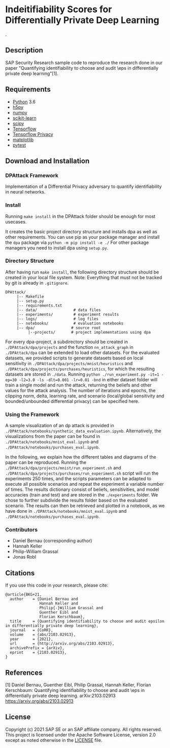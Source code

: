 # Indeitifiability Scores for Differentially Private Deep Learning
.
## Description
SAP Security Research sample code to reproduce the research done in our paper "Quantifying identifiability to choose and audit \eps in differentially private deep learning"[1].

## Requirements
- [Python](https://www.python.org/) 3.6
- [h5py](https://www.h5py.org/)
- [numpy](https://numpy.org/)
- [scikit-learn](https://scikit-learn.org/)
- [scipy](https://scipy.org/)
- [Tensorflow](https://github.com/tensorflow)
- [Tensorflow Privacy](https://github.com/tensorflow/privacy)
- [matplotlib](https://matplotlib.org/)
- [pytest](https://pytest.org) 

## Download and Installation
### DPAttack Framework

Implementation of a Differential Privacy adversary to quantify identifiability in neural networks.

### Install

Running `make install` in the DPAttack folder should be enough for most usecases.

It creates the basic project directory structure and installs dpa as well as other requirements.
You can use pip as your package manager and install the `dpa` package via `python -m pip install -e ./`
For other package managers you need to install dpa using `setup.py`.

### Directory Structure

After having run `make install`, the following directory structure should be created in your local 
file system. Note: Everything that must not be tracked by git is already in `.gitignore`.

```
DPAttack/
     |-- Makefile
     |-- setup.py
     |-- requirements.txt
     |-- data/                # data files
     |-- experiments/         # experiment results
     |-- logs/		          # log files
     |-- notebooks/           # evaluation notebooks
     |-- dpa/			     # source root
          |--projects/	     # project implementations using dpa

```

For every dpa-project, a subdirectory should be created in `./DPAttack/dpa/projects` and the function `nn_attack_graph` in `./DPAttack/dpa` can be extended to load other datasets. For the evaluated datasets, we provided scripts to generate datasets based on local sensitivity in `./DPAttack/dpa/projects/mnist/heuristics` and `./DPAttack/dpa/projects/purchases/heuristics`, for which the resulting datasets are stored in `./data`. Running `python ./run_experiment.py -it=1 -ep=30 -l2=3.0 -ls -dlt=0.001 -lr=0.01 -bnd` in either dataset folder will train a single model and run the attack, returning the beliefs and other values for the attack analysis. The number of iterations and epochs, the clipping norm, delta, learning rate, and scenario (local/global sensitivity and bounded/unbounded differential privacy) can be specified here.

### Using the Framework

A sample visualization of an dp attack is provided in `./DPAttack/notebooks/synthetic_data_evaluation.ipynb`. Alternatively, the visualizations from the paper can be found in `./DPAttack/notebooks/mnist_eval.ipynb` and `./DPAttack/notebooks/purchases_eval.ipynb`.

In the following, we explain how the different tables and diagrams of the paper can be reproduced. Running the `./DPAttack/dpa/projects/mnist/run_experiment.sh` and `./DPAttack/dpa/projects/purchases/run_experiment.sh` script will run the experiments 250 times, and the scripts parameters can be adapted to execute all possible scenarios and repeat the experiment a variable number of times. The results dictionary consist of beliefs, sensitivities, and model accuracies (train and test) and are stored in the `./experiments` folder. We chose to further subdivide the results folder based on the evaluated scenario. The results can then be retrieved and plotted in a notebook, as we have done in `./DPAttack/notebooks/mnist_eval.ipynb` and `./DPAttack/notebooks/purchases_eval.ipynb`.


### Contributors

 - Daniel Bernau (corresponding author)
 - Hannah Keller
 - Philip-William Grassal
 - Jonas Robl

## Citations
If you use this code in your research, please cite:

```
@article{BKG+21,
  author    = {Daniel Bernau and
  			   Hannah Keller and
               Philip{-}William Grassal and
               Guenther Eibl and
               Florian Kerschbaum},
  title     = {Quantifying identifiability to choose and audit epsilon in differentially private deep learning},
  journal   = {CoRR},
  volume    = {abs/2103.02913},
  year      = {2021},
  url       = {http://arxiv.org/abs/2103.02913},
  archivePrefix = {arXiv},
  eprint    = {2103.02913},
}
```

## References
[1] Daniel Bernau, Guenther Eibl, Philip Grassal, Hannah Keller, Florian Kerschbaum:
Quantifying identifiability to choose and audit \eps in differentially private deep learning.
arXiv:2103.02913
https://arxiv.org/abs/2103.02913

## License
Copyright (c) 2021 SAP SE or an SAP affiliate company. All rights reserved. This project is licensed under the Apache Software License, version 2.0 except as noted otherwise in the [LICENSE](LICENSES/Apache-2.0.txt) file.
